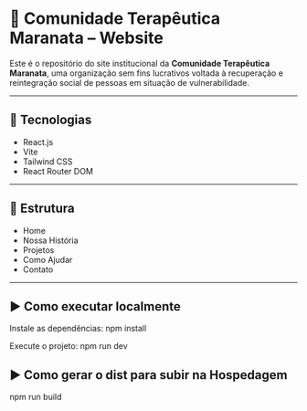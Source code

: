 # 🌿 Comunidade Terapêutica Maranata – Website

Este é o repositório do site institucional da **Comunidade Terapêutica Maranata**, uma organização sem fins lucrativos voltada à recuperação e reintegração social de pessoas em situação de vulnerabilidade.

---

## 🚀 Tecnologias

- React.js
- Vite
- Tailwind CSS
- React Router DOM

---

## 🧩 Estrutura

- Home  
- Nossa História  
- Projetos  
- Como Ajudar  
- Contato  

---

## ▶️ Como executar localmente

Instale as dependências:
npm install

Execute o projeto:
npm run dev



## ▶️ Como gerar o dist para subir na Hospedagem

npm run build
